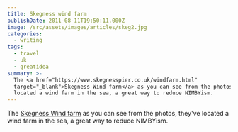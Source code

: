 ```yaml
---
title: Skegness wind farm
publishDate: 2011-08-11T19:50:11.000Z
image: /src/assets/images/articles/skeg2.jpg
categories:
  - writing
tags:
  - travel
  - uk
  - greatidea
summary: >-
  The <a href="https://www.skegnesspier.co.uk/windfarm.html"
  target="_blank">Skegness Wind farm</a> as you can see from the photos, they've
  located a wind farm in the sea, a great way to reduce NIMBYism.
---
```


The <a href="https://www.skegnesspier.co.uk/windfarm.html" target="_blank">Skegness Wind farm</a> as you can see from the photos, they've located a wind farm in the sea, a great way to reduce NIMBYism.
